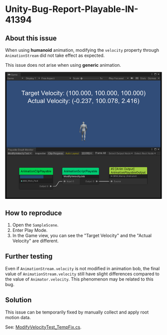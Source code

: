 # Unity-Bug-Report-Playable-IN-41394

## About this issue

When using **humanoid** animation, modifying the `velocity` property through `AnimationStream` did not take effect as expected.

This issue does not arise when using **generic** animation.

![Sample](./imgs/img_sample.png)

## How to reproduce

1. Open the `SampleScene`.
2. Enter Play Mode.
3. In the Game view, you can see the "Target Velocity" and the "Actual Velocity" are different.

## Further testing

Even if `AnimationStream.velocity` is not modified in animation bob, the final value of `AnimationStream.velocity` still have slight differences compared to the value of `Animator.velocity`. This phenomenon may be related to this bug.

## Solution

This issue can be temporarily fixed by manually collect and apply root motion data.

See: [ModifyVelocityTest_TempFix.cs](./Assets/ModifyVelocityTest_TempFix.cs).
